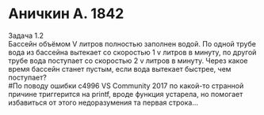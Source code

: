 ﻿# Аничкин А. 1842
Задача 1.2  
Бассейн объёмом V литров полностью заполнен водой. 
По одной трубе вода из бассейна вытекает со скоростью 1 v литров в минуту, 
по другой трубе вода поступает со скоростью 2 v литров в минуту. 
Через какое время бассейн станет пустым, если вода вытекает быстрее, чем поступает?   
#По поводу ошибки с4996
VS Community 2017 по какой-то странной причине триггерится на printf, 
вроде функция устарела, но помогает избавиться от этого недоразумения 
та первая строка...
